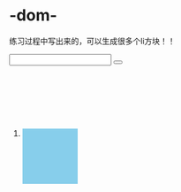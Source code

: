 # -dom-
练习过程中写出来的，可以生成很多个li方块！！
<!DOCTYPE html>
<html lang="en">
<head>
    <meta charset="UTF-8">
    <meta name="viewport" content="width=device-width, initial-scale=1.0">
    <title>Document</title>
    <style>
        li {
            width: 100px;
            height: 100px;
            background-color:  skyblue;
            margin: 100px auto;
            float: left;
        }
    </style>
</head>
<body>
    <input type="text" name="" id="in1">
    <button id="btn1"></button>
    <ol>
        <li></li>
    </ol>
</body>
    <script>

        var btn1 = document.getElementById('btn1');
        btn1.addEventListener('click', function() {
        var in1 = document.getElementById('in1').value;
        var ol = document.querySelector('ol');
            for(i = 0; i < in1; i++) {
                var li = document.createElement('li');
                ol.appendChild(li);
            }
        })
    </script>
</html>
